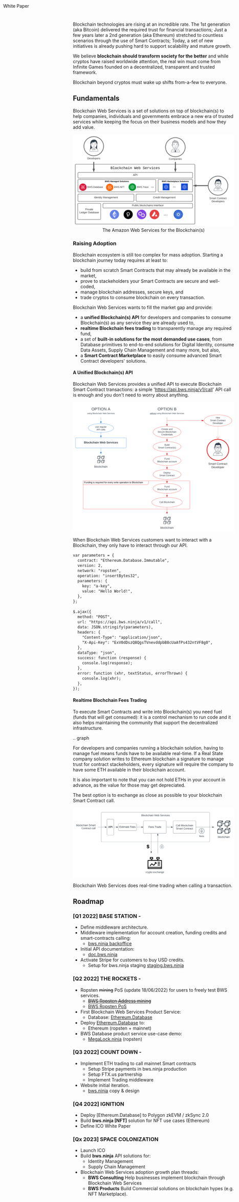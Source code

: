 <link rel="stylesheet" href="https://cdnjs.cloudflare.com/ajax/libs/highlight.js/11.4.0/styles/atom-one-dark.min.css">


<div style="position: fixed; top: 10px; left: 10px; border: 0;"> White Paper
</div>

<br/>
Blockchain technologies are rising at an incredible rate. The 1st generation (aka Bitcoin) delivered the required trust for financial transactions; Just a few years later a 2nd generation (aka Ethereum) stretched to countless scenarios through the use of Smart Contracts; Today, a set of new initiatives is already pushing hard to support scalability and mature growth.

We believe **blockchain should transform society for the better** and while cryptos have raised worldwide attention, the real win must come from Infinite Games founded on a decentralized, transparent and trusted framework. 

Blockchain beyond cryptos must wake up shifts from-a-few to everyone.

## Fundamentals

Blockchain Web Services is a set of solutions on top of blockchain(s) to help companies, individuals and governments embrace a new era of trusted services while keeping the focus on their business models and how they add value.

<p align="center">
  <img src="img/BWS_HL_Components_FULL.svg" />
<i class="fa-solid fa-quote-left"></i>&nbsp;The Amazon Web Services for the Blockchain(s)&nbsp;<i class="fa-solid fa-quote-right"></i>
</p>

### Raising Adoption

Blockchain ecosystem is still too complex for mass adoption. Starting a blockchain journey today requires at least to:

 <ul class="fa-ul">
    <li><span class="fa-li"><i class="fa-regular fa-square"></i></span>build from scratch Smart Contracts that may already be available in the market,</li>
    <li><span class="fa-li"><i class="fa-regular fa-square"></i></span>prove to stackeholders your Smart Contracts are secure and well-coded,</li>
    <li><span class="fa-li"><i class="fa-regular fa-square"></i></span>manage blockchain addresses, secure keys, and</li>
    <li><span class="fa-li"><i class="fa-regular fa-square"></i></span>trade cryptos to consume blockchain on every transaction.</li>
  </ul>

Blockchain Web Services wants to fill the market gap and provide:

 <ul class="fa-ul">
    <li><span class="fa-li"><i class="fa-regular fa-square-check"></i></span>a <strong>unified Blockchain(s) API</strong> for developers and companies to consume Blockchain(s) as any service they are already used to,</li>
    <li><span class="fa-li"><i class="fa-regular fa-square-check"></i></span><strong>realtime Blockchain fees trading</strong> to transparently manage any required fund,</li>
    <li><span class="fa-li"><i class="fa-regular fa-square-check"></i></span>a set of <strong>built-in solutions for the most demanded use cases</strong>, from Database primitives to end-to-end solutions for Digital Identity, consume Data Assets, Supply Chain Management and many more, but also,</li> 
    <li><span class="fa-li"><i class="fa-regular fa-square-check"></i></span>a <strong>Smart Contract Marketplace</strong> to easily consume advanced Smart Contract developers' solutions.</li>
  </ul>

#### A Unified Blockchain(s) API

Blockchain Web Services provides a unified API to execute Blockchain Smart Contract transactions: a simple 'https://api.bws.ninja/v1/call' API call is enough and you don't need to worry about anything. 

<p align="center">
  <img src="img/Calling_Options.svg" />
</p>

When Blockchain Web Services customers want to interact with a Blockchain, they only have to interact through our API.

<pre><code class="js">var parameters = {
  contract: "Ethereum.Database.Immutable",
  version: 2,
  network: "ropsten",
  operation: "insertBytes32",
  parameters: {
    key: "a-key",
    value: "Hello World!",
  },
};

$.ajax({
  method: "POST",
  url: "https://api.bws.ninja/v1/call",
  data: JSON.stringify(parameters),
  headers: {
    "Content-Type": "application/json",
    "X-Api-Key": "ExV0dDszQ8QgsTVnevddpbB8cUaAfPs432ntVF8g0",
  },
  dataType: "json",
  success: function (response) {
    console.log(response);
  },
  error: function (xhr, textStatus, errorThrown) {
    console.log(xhr);
  },
});</code></pre>

#### Realtime Blochchain Fees Trading

To execute Smart Contracts and write into Blockchain(s) you need fuel (funds that will get consumed): it is a control mechanism to run code and it also helps maintaining the community that support the decentralized infrastructure. 

.. graph

For developers and companies running a blockchain solution, having to manage fuel means funds have to be available real-time. If a Real State company solution writes to Ethereum blockchain a signature to manage trust for contract stackeholders, every signature will require the company to have some ETH available in their blockchain account. 

It is also important to note that you can not hold ETHs in your account in advance, as the value for those may get depreciated.

The best option is to exchange as close as possible to your blockchain Smart Contract call.

<p align="center">
  <img src="img/Real-TimeFees.svg" />
</p>

Blockchain Web Services does real-time trading when calling a transaction.

## <a name="roadmap"></a>Roadmap

### [Q1 2022] **BASE STATION** - <i class="fa-solid fa-check"></i>

- Define middleware architecture.
- Middleware implementation for account creation, funding credits and smart-contracts calling:
  - [bws.ninja backoffice](https://bws.ninja/)
- Initial API documentation:
  - [doc.bws.ninja](https://doc.bws.ninja/)
- Activate Stripe for customers to buy USD credits.
  - Setup for bws.ninja staging [staging.bws.ninja](https://staging.bws.ninja)

### [Q2 2022] **THE ROCKETS** - <i class="fa-solid fa-check"></i>

- Ropsten ~~mining~~ PoS (update 18/06/2022) for users to freely test BWS services.
  - ~~[BWS Ropsten Address mining](https://ropsten.etherscan.io/address/0x9089Db83F0590EC2eD01A5Eb4F8584Dd6F4bDaC7#mine)~~
  - [BWS Ropsten PoS](https://ropsten.beaconcha.in/validator/877c91d2376f731a0f621c7848c0cd9d0a2622e91d68922838ef6b4dd5d8256e46e86cf06f5979b32103ed706d0c70ed)
- First Blockchain Web Services Product Service:
  - Database: [Ethereum.Database](https://github.com/NachoColl/blockchain-web-services/tree/Ethereum.Database.Immutable/contracts/ethereum)
- Deploy [Ethereum.Database](https://doc.bws.ninja/#database) to:
  - Ethereum (ropsten + mainnet)
- BWS Database product service use-case demo:
  - [MegaLock.ninja](https://megalock.ninja) (ropsten)

### [Q3 2022] **COUNT DOWN** - <i class="fa-solid fa-check"></i>

- Implement ETH trading to call mainnet Smart contracts
  - Setup Stripe payments in bws.ninja production
  - Setup FTX.us partnership
  - Implement Trading middleware
- Website initial iteration.
  - [bws.ninja](https://bws.ninja/) copy & design

### [Q4 2022] **IGNITION**

- Deploy [Ethereum.Database] to Polygon zkEVM / zkSync 2.0
- Build **bws.ninja [NFT]** solution for NFT use cases (Ethereum)
- Define ICO White Paper

### [Qx 2023] **SPACE COLONIZATION**

- Launch ICO
- Build **bws.ninja** API solutions for:
  - Identity Management
  - Supply Chain Management
- Blockchain Web Services adoption growth plan threads:
  - **BWS Consulting** Help businesses implement blockchain through Blockchain Web Services 
  - **BWS Products** Build Commercial solutions on blockchain hypes (e.g. NFT Marketplace).


<script src="https://kit.fontawesome.com/ed4fd3e862.js" crossorigin="anonymous"></script>

<script src="https://cdnjs.cloudflare.com/ajax/libs/highlight.js/11.4.0/highlight.min.js"></script>
<script>hljs.highlightAll();</script>

